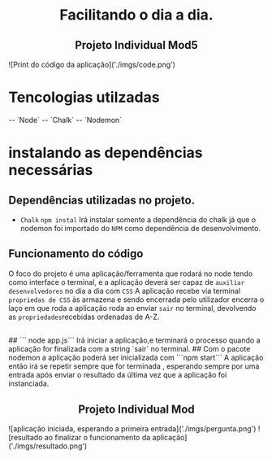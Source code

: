 <h1 align="center">Facilitando o dia a dia.</h1>
<h2 align="center">Projeto Individual Mod5</h2>
![Print do código da aplicação]('./imgs/code.png')

<h1 align="left">Tencologias utilzadas</h1>
-- `Node`
-- `Chalk`
-- `Nodemon`

<h1 align="left">instalando as dependências necessárias</h1>

## Dependências utilizadas no projeto.

- `Chalk`
``` npm instal ``` 
Irá instalar somente a dependência do chalk já que o nodemon foi importado do `NPM` como dependência de desenvolvimento.
## Funcionamento do código
O foco do projeto é uma aplicação/ferramenta que rodará no node tendo como interface o terminal, e a aplicação deverá ser capaz de `auxiliar desenvolvedores` no dia a dia com `CSS`
A aplicação recebe via terminal `propriedas de CSS` às armazena e sendo encerrada pelo utilizador encerra o laço em que roda a aplicação roda ao enviar `sair` no terminal, devolvendo as `propriedades`recebidas ordenadas de A-Z.
<h2 align="center"></h2>
## ``` node app.js```
Irá iniciar a aplicação,e terminará o processo quando a aplicação for finalizada com a string `sair` no terminal.
## Com o pacote nodemon a aplicação poderá ser inicializada com 
```npm start```
A aplicação então irá se repetir sempre que for terminada , esperando sempre por uma entrada após enviar o resultado da última vez que a aplicação foi instanciada.

<h2 align="center">Projeto Individual Mod</h2>
![aplicação iniciada, esperando a primeira entrada]('./imgs/pergunta.png')
![resultado ao finalizar o funcionamento da aplicação]('./imgs/resultado.png')

